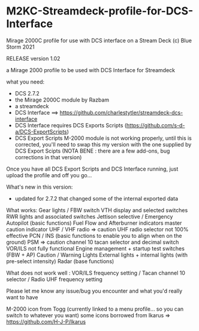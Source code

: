 # M2KC-Streamdeck-profile-for-DCS-Interface
Mirage 2000C profile for use with DCS interface on a Stream Deck
(c) Blue Storm 2021

RELEASE version 1.02

a Mirage 2000 profile to be used with DCS Interface for Streamdeck

what you need:
- DCS 2.7.2
- the Mirage 2000C module by Razbam
- a streamdeck
- DCS Interface ==> https://github.com/charlestytler/streamdeck-dcs-interface
- DCS Interface requires DCS Exports Scripts (https://github.com/s-d-a/DCS-ExportScripts)
- DCS Export Scripts M-2000 module is not working properly, until this is corrected, you'll need to swap this my version with the one supplied by DCS Export Scipts (NOTA BENE : there are a few add-ons, bug corrections in that version)

Once you have all DCS Export Scripts and DCS Interface running, just upload the profile and off you go...

What's new in this version:
- updated for 2.7.2 that changed some of the internal exported data

What works:
Gear lights / FBW switch
VTH display and selected switches
RWR lights and associated switches
Jettison selective / Emergency
Autopilot (basic functions)
Fuel Flow and Afterburner indicators
master caution indicator
UHF / VHF radio => caution UHF radio selector not 100% effective
PCN / INS (basic functions to enable you to align when on the ground)
PSM => caution channel 10 tacan selector and decimal switch VOR/ILS not fully functional
Engine management + startup test switches (FBW + AP)
Caution / Warning Lights
External lights + internal lights (with pre-select intensity)
Radar (base functions)

What does not work well : VOR/ILS frequency setting / Tacan channel 10 selector / Radio UHF frequency setting

Please let me know any issue/bug you encounter and what you'd really want to have

M-2000 icon from Togg (currently linked to a menu profile... so you can switch to whatever you want)
some icons borrowed from Ikarus => https://github.com/H-J-P/Ikarus
